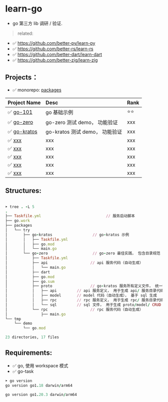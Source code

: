 # learn-go

- go 第三方 lib 调研 / 验证.

> related:

- ✅ https://github.com/better-py/learn-py
- ✅ https://github.com/better-rs/learn-rs
- ✅ https://github.com/better-dart/learn-dart
- ✅ https://github.com/better-zig/learn-zig

## Projects：

- ✅️ monorepo: [packages](./packages/)

[//]: # (y23m01p01-xxx 项目编号规则)

| Project Name                           | Desc                    | Rank |  
|:---------------------------------------|:------------------------|:-----| 
| ✅️ [go-101](./packages/go-101)         | go 基础示例                 | ⭐️⭐️ |
| ✅️ [go-zero](packages/try/go-zero)     | go-zero 测试 demo， 功能验证   | xxx  |
| ✅️ [go-kratos](packages/try/go-kratos) | go-kratos 测试 demo， 功能验证 | xxx  |
| ✅️ [xxx]()                             | xxx                     | xxx  |
| ✅️ [xxx]()                             | xxx                     | xxx  |
| ✅️ [xxx]()                             | xxx                     | xxx  |
| ✅️ [xxx]()                             | xxx                     | xxx  |
| ✅️ [xxx]()                             | xxx                     | xxx  |


## Structures:

```ruby

➤ tree . -L 5
.
├── Taskfile.yml                             // 服务启动脚本
├── go.work
├── packages
│   └── try
│       ├── go-kratos                  // go-kratos 示例
│       │   ├── Taskfile.yml
│       │   ├── go.mod
│       │   └── main.go
│       └── go-zero                    // go-zero 最佳实践， 包含目录规范
│           ├── Taskfile.yml
│           ├── api                   // api 服务代码（自动生成）
│           │   └── main.go
│           ├── dart
│           ├── go.mod
│           ├── go.sum
│           ├── proto                 // go-kratos 服务所有定义文件， 统一管理
│           │   ├── api         // api 服务定义， 用于生成 api/ 服务目录代码
│           │   ├── model       // model 代码（自动生成）， 基于 sql 生成
│           │   ├── rpc         // rpc 服务定义， 用于生成 rpc/ 服务目录代码
│           │   └── sql         // sql 文件， 用于生成 proto/model/ CRUD 代码
│           └── rpc                   // rpc 服务代码（自动生成）
│               ├── main.go
└── tmp
    └── demo
        └── go.mod

23 directories, 17 files


```

## Requirements:

- ✅ go, 使用 workspace 模式
- ✅ go-task

```ruby
➤ go version
go version go1.18 darwin/arm64

go version go1.20.3 darwin/arm64

```